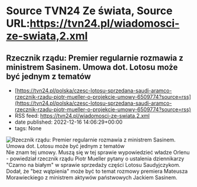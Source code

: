 # Source TVN24 Ze świata, Source URL:https://tvn24.pl/wiadomosci-ze-swiata,2.xml

## Rzecznik rządu: Premier regularnie rozmawia z ministrem Sasinem. Umowa dot. Lotosu może być jednym z tematów
 - [https://tvn24.pl/polska/czesc-lotosu-sprzedana-saudi-aramco-rzecznik-rzadu-piotr-mueller-o-projekcie-umowy-6509774?source=rss](https://tvn24.pl/polska/czesc-lotosu-sprzedana-saudi-aramco-rzecznik-rzadu-piotr-mueller-o-projekcie-umowy-6509774?source=rss)
 - RSS feed: https://tvn24.pl/wiadomosci-ze-swiata,2.xml
 - date published: 2022-12-16 14:06:29+00:00
 - tags: None

<img alt="Rzecznik rządu: Premier regularnie rozmawia z ministrem Sasinem. Umowa dot. Lotosu może być jednym z tematów" src="https://tvn24.pl/najnowsze/cdn-zdjecie-ii0pam-16-1325-kprm-boki-0031-6509794/alternates/LANDSCAPE_1280" />
    Nie znam tej umowy. Muszą się w tej sprawie wypowiedzieć władze Orlenu - powiedział rzecznik rządu Piotr Mueller pytany o ustalenia dziennikarzy "Czarno na białym" w sprawie sprzedaży części Lotosu Saudyjczykom. Dodał, że "bez wątpienia" może być to temat rozmowy premiera Mateusza Morawieckiego z ministrem aktywów państwowych Jackiem Sasinem.

